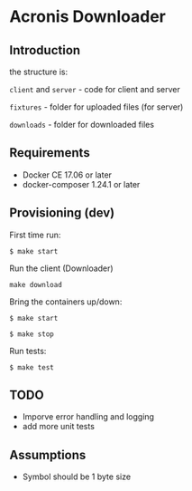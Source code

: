 # Acronis Downloader

## Introduction


the structure is:

`client` and `server` - code for client and server

`fixtures` - folder for uploaded files (for server)

`downloads` - folder for downloaded files

## Requirements

* Docker CE 17.06 or later
* docker-composer 1.24.1 or later

## Provisioning (dev)

First time run:

```
$ make start
```

Run the client (Downloader)

```
make download
```

Bring the containers up/down:

```
$ make start

$ make stop
```

Run tests:
```
$ make test
```

## TODO

- Imporve error handling and logging
- add more unit tests


## Assumptions 

 - Symbol should be 1 byte size
